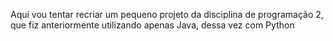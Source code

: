 Aqui vou tentar recriar um pequeno projeto da disciplina de programação 2, que fiz anteriormente utilizando apenas Java, dessa vez com Python
